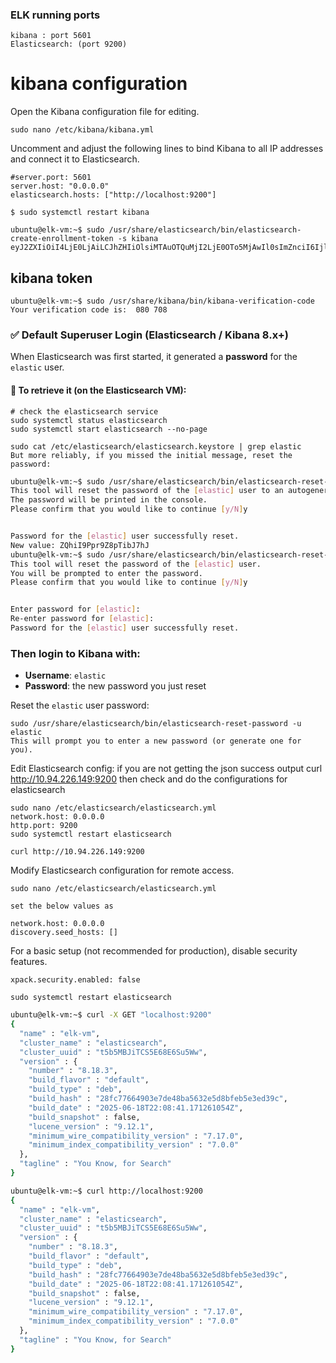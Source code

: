 
### ELK running ports
```
kibana : port 5601
Elasticsearch: (port 9200)
```
# kibana configuration
Open the Kibana configuration file for editing.
```
sudo nano /etc/kibana/kibana.yml
```

Uncomment and adjust the following lines to bind Kibana to all IP addresses and connect it to Elasticsearch.
```
#server.port: 5601
server.host: "0.0.0.0"
elasticsearch.hosts: ["http://localhost:9200"]

$ sudo systemctl restart kibana
```

```
ubuntu@elk-vm:~$ sudo /usr/share/elasticsearch/bin/elasticsearch-create-enrollment-token -s kibana
eyJ2ZXIiOiI4LjE0LjAiLCJhZHIiOlsiMTAuOTQuMjI2LjE0OTo5MjAwIl0sImZnciI6IjllMDM3M2VjMzBhMzFkYmE4ZDUzODdjNzc3ZjQ4ZTA4NWFkNDkxMzk0MTNiNWYzMDUwYTAyMGY4NjgyODRiMTkiLCJrZXkiOiJrVUY0dXBjQnk1eElqNS1OSzVvMjpRN0pTNWNOazA3TWJtMEdad0RjUkxRIn0=
```

## kibana token
```
ubuntu@elk-vm:~$ sudo /usr/share/kibana/bin/kibana-verification-code
Your verification code is:  080 708
```
### ✅ Default Superuser Login (Elasticsearch / Kibana 8.x+)

When Elasticsearch was first started, it generated a **password** for the `elastic` user.
#### 📍 To retrieve it (on the Elasticsearch VM):
```
# check the elasticsearch service
sudo systemctl status elasticsearch
sudo systemctl start elasticsearch --no-page

sudo cat /etc/elasticsearch/elasticsearch.keystore | grep elastic
But more reliably, if you missed the initial message, reset the password:
```

```bash
ubuntu@elk-vm:~$ sudo /usr/share/elasticsearch/bin/elasticsearch-reset-password -u elastic
This tool will reset the password of the [elastic] user to an autogenerated value.
The password will be printed in the console.
Please confirm that you would like to continue [y/N]y


Password for the [elastic] user successfully reset.
New value: ZQhiI9Ppr9Z8pTibJ7hJ
ubuntu@elk-vm:~$ sudo /usr/share/elasticsearch/bin/elasticsearch-reset-password -u elastic -i
This tool will reset the password of the [elastic] user.
You will be prompted to enter the password.
Please confirm that you would like to continue [y/N]y


Enter password for [elastic]:
Re-enter password for [elastic]:
Password for the [elastic] user successfully reset.
```

### Then login to Kibana with:

- **Username**: `elastic`  
- **Password**: the new password you just reset

Reset the `elastic` user password:
```
sudo /usr/share/elasticsearch/bin/elasticsearch-reset-password -u elastic
This will prompt you to enter a new password (or generate one for you).
```

Edit Elasticsearch config:
if you are not getting the json success output 
curl http://10.94.226.149:9200
then check and do the configurations for elasticsearch
```
sudo nano /etc/elasticsearch/elasticsearch.yml
network.host: 0.0.0.0
http.port: 9200
sudo systemctl restart elasticsearch

curl http://10.94.226.149:9200
```

Modify Elasticsearch configuration for remote access.

```
sudo nano /etc/elasticsearch/elasticsearch.yml

set the below values as 

network.host: 0.0.0.0
discovery.seed_hosts: []
```

For a basic setup (not recommended for production), disable security features.

```
xpack.security.enabled: false
```

```
sudo systemctl restart elasticsearch
```

```bash
ubuntu@elk-vm:~$ curl -X GET "localhost:9200"
{
  "name" : "elk-vm",
  "cluster_name" : "elasticsearch",
  "cluster_uuid" : "t5b5MBJiTCS5E68E6Su5Ww",
  "version" : {
    "number" : "8.18.3",
    "build_flavor" : "default",
    "build_type" : "deb",
    "build_hash" : "28fc77664903e7de48ba5632e5d8bfeb5e3ed39c",
    "build_date" : "2025-06-18T22:08:41.171261054Z",
    "build_snapshot" : false,
    "lucene_version" : "9.12.1",
    "minimum_wire_compatibility_version" : "7.17.0",
    "minimum_index_compatibility_version" : "7.0.0"
  },
  "tagline" : "You Know, for Search"
}
```

```bash
ubuntu@elk-vm:~$ curl http://localhost:9200
{
  "name" : "elk-vm",
  "cluster_name" : "elasticsearch",
  "cluster_uuid" : "t5b5MBJiTCS5E68E6Su5Ww",
  "version" : {
    "number" : "8.18.3",
    "build_flavor" : "default",
    "build_type" : "deb",
    "build_hash" : "28fc77664903e7de48ba5632e5d8bfeb5e3ed39c",
    "build_date" : "2025-06-18T22:08:41.171261054Z",
    "build_snapshot" : false,
    "lucene_version" : "9.12.1",
    "minimum_wire_compatibility_version" : "7.17.0",
    "minimum_index_compatibility_version" : "7.0.0"
  },
  "tagline" : "You Know, for Search"
}
```
